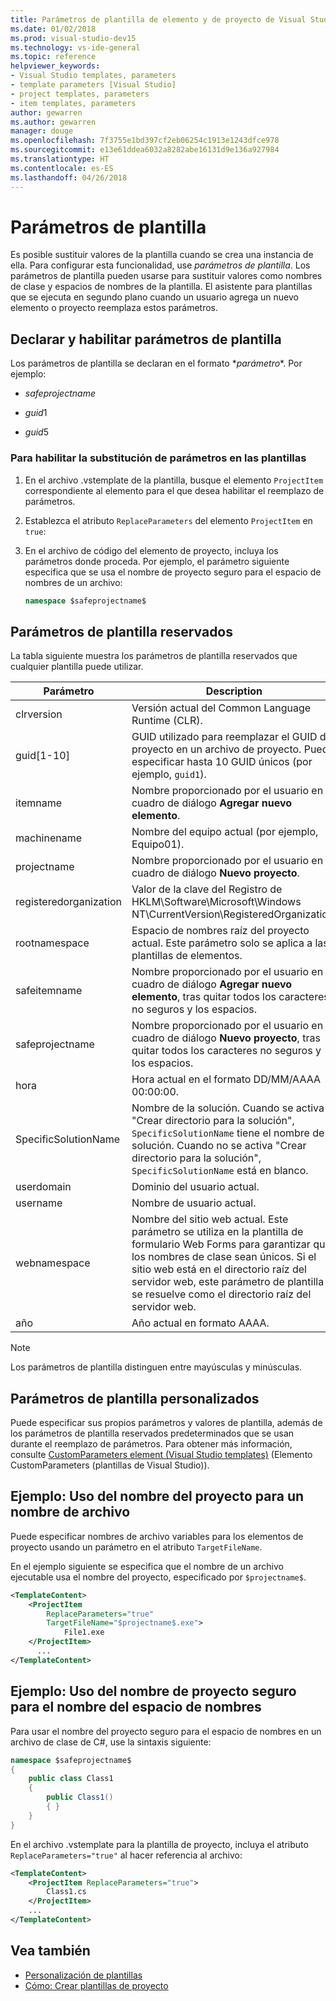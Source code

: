 ```yaml
---
title: Parámetros de plantilla de elemento y de proyecto de Visual Studio
ms.date: 01/02/2018
ms.prod: visual-studio-dev15
ms.technology: vs-ide-general
ms.topic: reference
helpviewer_keywords:
- Visual Studio templates, parameters
- template parameters [Visual Studio]
- project templates, parameters
- item templates, parameters
author: gewarren
ms.author: gewarren
manager: douge
ms.openlocfilehash: 7f3755e1bd397cf2eb06254c1913e1243dfce978
ms.sourcegitcommit: e13e61ddea6032a8282abe16131d9e136a927984
ms.translationtype: HT
ms.contentlocale: es-ES
ms.lasthandoff: 04/26/2018
---
```

# <a name="template-parameters"></a>Parámetros de plantilla

Es posible sustituir valores de la plantilla cuando se crea una instancia de ella. Para configurar esta funcionalidad, use *parámetros de plantilla*. Los parámetros de plantilla pueden usarse para sustituir valores como nombres de clase y espacios de nombres de la plantilla. El asistente para plantillas que se ejecuta en segundo plano cuando un usuario agrega un nuevo elemento o proyecto reemplaza estos parámetros.

## <a name="declaring-and-enabling-template-parameters"></a>Declarar y habilitar parámetros de plantilla

Los parámetros de plantilla se declaran en el formato $*parámetro*$. Por ejemplo:

- $safeprojectname$

- $guid1$

- $guid5$

### <a name="to-enable-parameter-substitution-in-templates"></a>Para habilitar la substitución de parámetros en las plantillas

1. En el archivo .vstemplate de la plantilla, busque el elemento `ProjectItem` correspondiente al elemento para el que desea habilitar el reemplazo de parámetros.

1. Establezca el atributo `ReplaceParameters` del elemento `ProjectItem` en `true`:

1. En el archivo de código del elemento de proyecto, incluya los parámetros donde proceda. Por ejemplo, el parámetro siguiente especifica que se usa el nombre de proyecto seguro para el espacio de nombres de un archivo:

    ```csharp
    namespace $safeprojectname$
    ```

## <a name="reserved-template-parameters"></a>Parámetros de plantilla reservados

La tabla siguiente muestra los parámetros de plantilla reservados que cualquier plantilla puede utilizar.

|Parámetro|Description|
|---------------|-----------------|
|clrversion|Versión actual del Common Language Runtime (CLR).|
|guid[1-10]|GUID utilizado para reemplazar el GUID del proyecto en un archivo de proyecto. Puede especificar hasta 10 GUID únicos (por ejemplo, `guid1`).|
|itemname|Nombre proporcionado por el usuario en el cuadro de diálogo **Agregar nuevo elemento**.|
|machinename|Nombre del equipo actual (por ejemplo, Equipo01).|
|projectname|Nombre proporcionado por el usuario en el cuadro de diálogo **Nuevo proyecto**.|
|registeredorganization|Valor de la clave del Registro de HKLM\Software\Microsoft\Windows NT\CurrentVersion\RegisteredOrganization.|
|rootnamespace|Espacio de nombres raíz del proyecto actual. Este parámetro solo se aplica a las plantillas de elementos.|
|safeitemname|Nombre proporcionado por el usuario en el cuadro de diálogo **Agregar nuevo elemento**, tras quitar todos los caracteres no seguros y los espacios.|
|safeprojectname|Nombre proporcionado por el usuario en el cuadro de diálogo **Nuevo proyecto**, tras quitar todos los caracteres no seguros y los espacios.|
|hora|Hora actual en el formato DD/MM/AAAA 00:00:00.|
|SpecificSolutionName|Nombre de la solución. Cuando se activa "Crear directorio para la solución", `SpecificSolutionName` tiene el nombre de la solución. Cuando no se activa "Crear directorio para la solución", `SpecificSolutionName` está en blanco.|
|userdomain|Dominio del usuario actual.|
|username|Nombre de usuario actual.|
|webnamespace|Nombre del sitio web actual. Este parámetro se utiliza en la plantilla de formulario Web Forms para garantizar que los nombres de clase sean únicos. Si el sitio web está en el directorio raíz del servidor web, este parámetro de plantilla se resuelve como el directorio raíz del servidor web.|
|año|Año actual en formato AAAA.|

> [!NOTE]
> Los parámetros de plantilla distinguen entre mayúsculas y minúsculas.

## <a name="custom-template-parameters"></a>Parámetros de plantilla personalizados

Puede especificar sus propios parámetros y valores de plantilla, además de los parámetros de plantilla reservados predeterminados que se usan durante el reemplazo de parámetros. Para obtener más información, consulte [CustomParameters element (Visual Studio templates)](../extensibility/customparameters-element-visual-studio-templates.md) (Elemento CustomParameters (plantillas de Visual Studio)).

## <a name="example-using-the-project-name-for-a-file-name"></a>Ejemplo: Uso del nombre del proyecto para un nombre de archivo

Puede especificar nombres de archivo variables para los elementos de proyecto usando un parámetro en el atributo `TargetFileName`.

En el ejemplo siguiente se especifica que el nombre de un archivo ejecutable usa el nombre del proyecto, especificado por `$projectname$`.

```xml
<TemplateContent>
    <ProjectItem
        ReplaceParameters="true"
        TargetFileName="$projectname$.exe">
            File1.exe
    </ProjectItem>
      ...
</TemplateContent>
```

## <a name="example-using-the-safe-project-name-for-the-namespace-name"></a>Ejemplo: Uso del nombre de proyecto seguro para el nombre del espacio de nombres

Para usar el nombre del proyecto seguro para el espacio de nombres en un archivo de clase de C#, use la sintaxis siguiente:

```csharp
namespace $safeprojectname$
{
    public class Class1
    {
        public Class1()
        { }
    }
}
```

En el archivo .vstemplate para la plantilla de proyecto, incluya el atributo `ReplaceParameters="true"` al hacer referencia al archivo:

```xml
<TemplateContent>
    <ProjectItem ReplaceParameters="true">
        Class1.cs
    </ProjectItem>
    ...
</TemplateContent>
```

## <a name="see-also"></a>Vea también

- [Personalización de plantillas](../ide/customizing-project-and-item-templates.md)
- [Cómo: Crear plantillas de proyecto](../ide/how-to-create-project-templates.md)